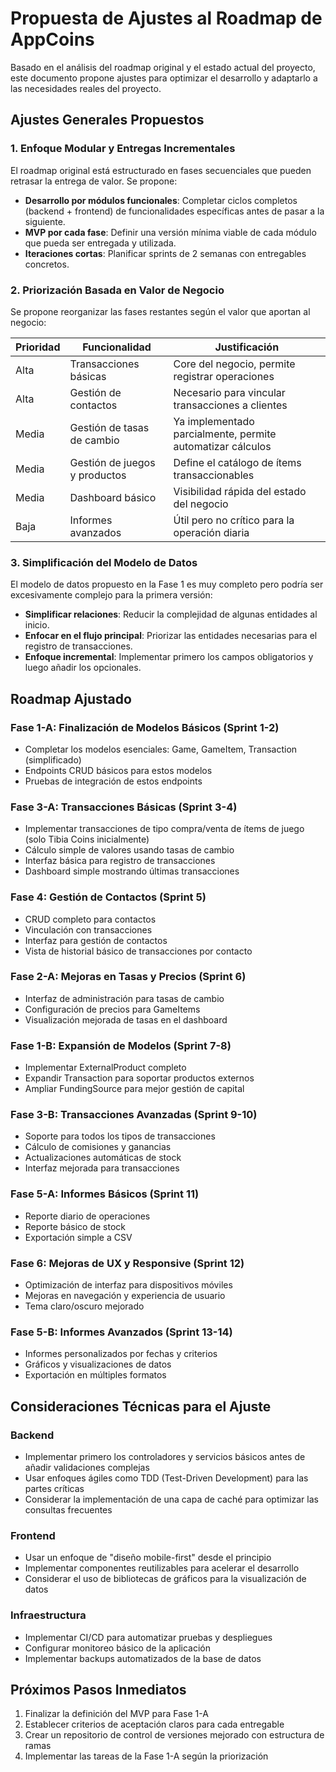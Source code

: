 # Propuesta de Ajustes al Roadmap de AppCoins

Basado en el análisis del roadmap original y el estado actual del proyecto, este documento propone ajustes para optimizar el desarrollo y adaptarlo a las necesidades reales del proyecto.

## Ajustes Generales Propuestos

### 1. Enfoque Modular y Entregas Incrementales

El roadmap original está estructurado en fases secuenciales que pueden retrasar la entrega de valor. Se propone:

- **Desarrollo por módulos funcionales**: Completar ciclos completos (backend + frontend) de funcionalidades específicas antes de pasar a la siguiente.
- **MVP por cada fase**: Definir una versión mínima viable de cada módulo que pueda ser entregada y utilizada.
- **Iteraciones cortas**: Planificar sprints de 2 semanas con entregables concretos.

### 2. Priorización Basada en Valor de Negocio

Se propone reorganizar las fases restantes según el valor que aportan al negocio:

| Prioridad | Funcionalidad | Justificación |
|-----------|---------------|---------------|
| Alta | Transacciones básicas | Core del negocio, permite registrar operaciones |
| Alta | Gestión de contactos | Necesario para vincular transacciones a clientes |
| Media | Gestión de tasas de cambio | Ya implementado parcialmente, permite automatizar cálculos |
| Media | Gestión de juegos y productos | Define el catálogo de ítems transaccionables |
| Media | Dashboard básico | Visibilidad rápida del estado del negocio |
| Baja | Informes avanzados | Útil pero no crítico para la operación diaria |

### 3. Simplificación del Modelo de Datos

El modelo de datos propuesto en la Fase 1 es muy completo pero podría ser excesivamente complejo para la primera versión:

- **Simplificar relaciones**: Reducir la complejidad de algunas entidades al inicio.
- **Enfocar en el flujo principal**: Priorizar las entidades necesarias para el registro de transacciones.
- **Enfoque incremental**: Implementar primero los campos obligatorios y luego añadir los opcionales.

## Roadmap Ajustado

### Fase 1-A: Finalización de Modelos Básicos (Sprint 1-2)

- Completar los modelos esenciales: Game, GameItem, Transaction (simplificado)
- Endpoints CRUD básicos para estos modelos
- Pruebas de integración de estos endpoints

### Fase 3-A: Transacciones Básicas (Sprint 3-4)

- Implementar transacciones de tipo compra/venta de ítems de juego (solo Tibia Coins inicialmente)
- Cálculo simple de valores usando tasas de cambio
- Interfaz básica para registro de transacciones
- Dashboard simple mostrando últimas transacciones

### Fase 4: Gestión de Contactos (Sprint 5)

- CRUD completo para contactos
- Vinculación con transacciones
- Interfaz para gestión de contactos
- Vista de historial básico de transacciones por contacto

### Fase 2-A: Mejoras en Tasas y Precios (Sprint 6)

- Interfaz de administración para tasas de cambio
- Configuración de precios para GameItems
- Visualización mejorada de tasas en el dashboard

### Fase 1-B: Expansión de Modelos (Sprint 7-8)

- Implementar ExternalProduct completo
- Expandir Transaction para soportar productos externos
- Ampliar FundingSource para mejor gestión de capital

### Fase 3-B: Transacciones Avanzadas (Sprint 9-10)

- Soporte para todos los tipos de transacciones
- Cálculo de comisiones y ganancias
- Actualizaciones automáticas de stock
- Interfaz mejorada para transacciones

### Fase 5-A: Informes Básicos (Sprint 11)

- Reporte diario de operaciones
- Reporte básico de stock
- Exportación simple a CSV

### Fase 6: Mejoras de UX y Responsive (Sprint 12)

- Optimización de interfaz para dispositivos móviles
- Mejoras en navegación y experiencia de usuario
- Tema claro/oscuro mejorado

### Fase 5-B: Informes Avanzados (Sprint 13-14)

- Informes personalizados por fechas y criterios
- Gráficos y visualizaciones de datos
- Exportación en múltiples formatos

## Consideraciones Técnicas para el Ajuste

### Backend

- Implementar primero los controladores y servicios básicos antes de añadir validaciones complejas
- Usar enfoques ágiles como TDD (Test-Driven Development) para las partes críticas
- Considerar la implementación de una capa de caché para optimizar las consultas frecuentes

### Frontend

- Usar un enfoque de "diseño mobile-first" desde el principio
- Implementar componentes reutilizables para acelerar el desarrollo
- Considerar el uso de bibliotecas de gráficos para la visualización de datos

### Infraestructura

- Implementar CI/CD para automatizar pruebas y despliegues
- Configurar monitoreo básico de la aplicación
- Implementar backups automatizados de la base de datos

## Próximos Pasos Inmediatos

1. Finalizar la definición del MVP para Fase 1-A
2. Establecer criterios de aceptación claros para cada entregable
3. Crear un repositorio de control de versiones mejorado con estructura de ramas
4. Implementar las tareas de la Fase 1-A según la priorización 